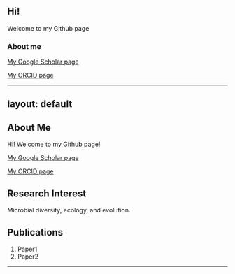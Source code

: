 ## Hi!

Welcome to my Github page

### About me

[My Google Scholar page](https://scholar.google.com/citations?user=9Vx-JTgAAAAJ&hl=en)

[My ORCID page](http://orcid.org/0000-0001-8353-3854)




---
layout: default
---

## About Me

Hi! Welcome to my Github page!

[My Google Scholar page](https://scholar.google.com/citations?user=9Vx-JTgAAAAJ&hl=en)

[My ORCID page](http://orcid.org/0000-0001-8353-3854)

## Research Interest

Microbial diversity, ecology, and evolution.

## Publications

1. Paper1
2. Paper2


---

